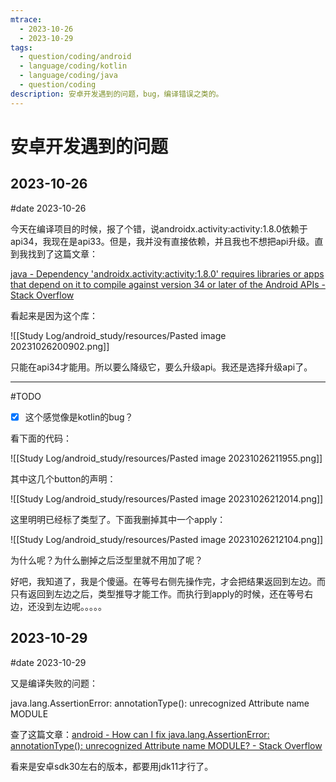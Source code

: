 ```yaml
---
mtrace:
  - 2023-10-26
  - 2023-10-29
tags:
  - question/coding/android
  - language/coding/kotlin
  - language/coding/java
  - question/coding
description: 安卓开发遇到的问题，bug，编译错误之类的。
---
```

# 安卓开发遇到的问题

## 2023-10-26

#date 2023-10-26

今天在编译项目的时候，报了个错，说androidx.activity:activity:1.8.0依赖于api34，我现在是api33。但是，我并没有直接依赖，并且我也不想把api升级。直到我找到了这篇文章：

[java - Dependency 'androidx.activity:activity:1.8.0' requires libraries or apps that depend on it to compile against version 34 or later of the Android APIs - Stack Overflow](https://stackoverflow.com/questions/77271961/dependency-androidx-activityactivity1-8-0-requires-libraries-or-apps-that-de)

看起来是因为这个库：

![[Study Log/android_study/resources/Pasted image 20231026200902.png]]

只能在api34才能用。所以要么降级它，要么升级api。我还是选择升级api了。

---

#TODO 

- [x] 这个感觉像是kotlin的bug？

看下面的代码：

![[Study Log/android_study/resources/Pasted image 20231026211955.png]]

其中这几个button的声明：

![[Study Log/android_study/resources/Pasted image 20231026212014.png]]

这里明明已经标了类型了。下面我删掉其中一个apply：

![[Study Log/android_study/resources/Pasted image 20231026212104.png]]

为什么呢？为什么删掉之后泛型里就不用加了呢？

好吧，我知道了，我是个傻逼。在等号右侧先操作完，才会把结果返回到左边。而只有返回到左边之后，类型推导才能工作。而执行到apply的时候，还在等号右边，还没到左边呢。。。。。

## 2023-10-29

#date 2023-10-29

又是编译失败的问题：

java.lang.AssertionError: annotationType(): unrecognized Attribute name MODULE 

查了这篇文章：[android - How can I fix java.lang.AssertionError: annotationType(): unrecognized Attribute name MODULE? - Stack Overflow](https://stackoverflow.com/questions/69457372/how-can-i-fix-java-lang-assertionerror-annotationtype-unrecognized-attribute)

看来是安卓sdk30左右的版本，都要用jdk11才行了。